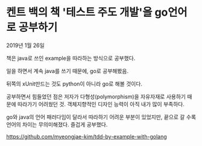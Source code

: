 # 켄트 백의 책 '테스트 주도 개발'을 go언어로 공부하기

2019년 1월 26일

책은 java로 쓰인 example을 따라하는 방식으로 공부했다.

일을 하면서 계속 java를 쓰기 때문에, go로 공부해봤음.

뒤쪽의 xUnit만드는 것도 python이 아니라 go로 해볼 것이다.

공부하면서 힘들었던 점은 저자가 다형성(polymorphism)을 자유자재로 사용하기 때문에 따라가기 어려웠던 것. 객체지향적인 디자인 능력이 아직 내가 많이 부족하다.

go와 java의 언어 패러다임이 달라서 따라하기 어려운 부분이 있었지만, 끝으로 갈 수록 언어의 차이는 무의미해졌다. 즐겁게 공부했다.

https://github.com/myeongjae-kim/tdd-by-example-with-golang